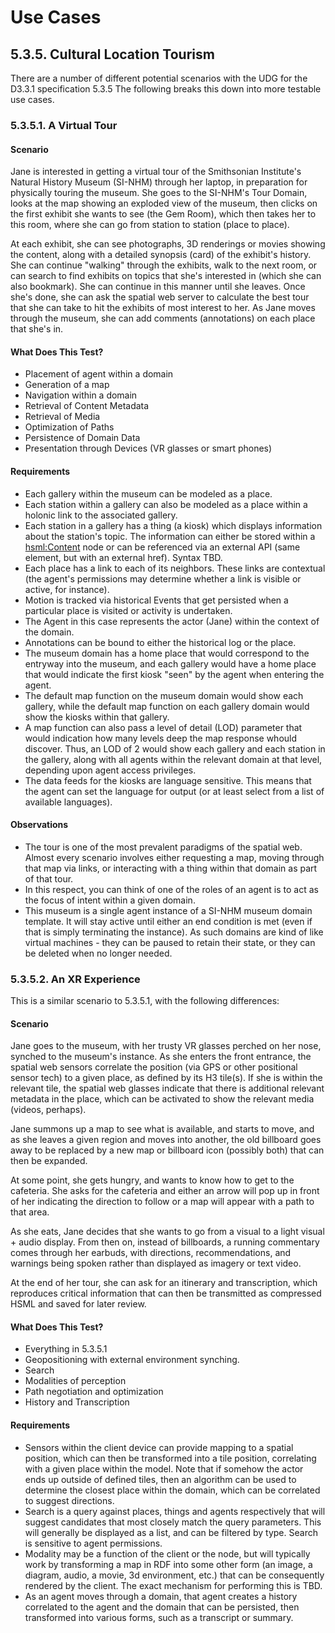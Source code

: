 # Use Cases

## 5.3.5. Cultural Location Tourism

There are a number of different potential scenarios with the UDG for the D3.3.1 specification 5.3.5 The following breaks this down into more testable use cases.

### 5.3.5.1. A Virtual Tour

#### Scenario

Jane is interested in getting a virtual tour of the Smithsonian Institute's Natural History Museum (SI-NHM) through her laptop, in preparation for physically touring the museum. She goes to the SI-NHM's Tour Domain, looks at the map showing an exploded view of the museum, then clicks on the first exhibit she wants to see (the Gem Room), which then takes her to this room, where she can go from station to station (place to place). 

At each exhibit, she can see photographs, 3D renderings or movies showing the content, along with a detailed synopsis (card) of the exhibit's history. She can continue "walking" through the exhibits, walk to the next room, or can search to find exhibits on topics that she's interested in (which she can also bookmark). She can continue in this manner until she leaves. Once she's done, she can ask the spatial web server to calculate the best tour that she can take to hit the exhibits of most interest to her. As Jane moves through the museum, she can add comments (annotations) on each place that she's in. 

#### What Does This Test?

* Placement of agent within a domain
* Generation of a map
* Navigation within a domain
* Retrieval of Content Metadata
* Retrieval of Media
* Optimization of Paths
* Persistence of Domain Data
* Presentation through Devices (VR glasses or smart phones)

#### Requirements

* Each gallery within the museum can be modeled as a place.
* Each station within a gallery can also be modeled as a place within a holonic link to the associated gallery. 
* Each station in a gallery has a thing (a kiosk) which displays information about the station's topic. The information can either be stored within a <hsml:Content> node or can be referenced via an external API (same element, but with an external href). Syntax TBD.
* Each place has a link to each of its neighbors. These links are contextual (the agent's permissions may determine whether a link is visible or active, for instance).
* Motion is tracked via historical Events that get persisted when a particular place is visited or activity is undertaken.
* The Agent in this case represents the actor (Jane) within the context of the domain.
* Annotations can be bound to either the historical log or the place.
* The museum domain has a home place that would correspond to the entryway into the museum, and each gallery would have a home place that would indicate the first kiosk "seen" by the agent when entering the agent.
* The default map function on the museum domain would show each gallery, while the default map function on each gallery domain would show the kiosks within that gallery. 
* A map function can also pass a level of detail (LOD) parameter that would indication how many levels deep the map response whould discover. Thus, an LOD of 2 would show each gallery and each station in the gallery, along with all agents within the relevant domain at that level, depending upon agent access privileges.
* The data feeds for the kiosks are language sensitive. This means that the agent can set the language for output (or at least select from a list of available languages).

#### Observations

* The tour is one of the most prevalent paradigms of the spatial web. Almost every scenario involves either requesting a map, moving through that map via links, or interacting with a thing within that domain as part of that tour. 
* In this respect, you can think of one of the roles of an agent is to act as the focus of intent within a given domain. 
* This museum is a single agent instance of a SI-NHM museum domain template. It will stay active until either an end condition is met (even if that is simply terminating the instance). As such domains are kind of like virtual machines - they can be paused to retain their state, or they can be deleted when no longer needed.

### 5.3.5.2. An XR Experience

This is a similar scenario to 5.3.5.1, with the following differences:

#### Scenario

Jane goes to the museum, with her trusty VR glasses perched on her nose, synched to the museum's instance. As she enters the front entrance, the spatial web sensors correlate the position (via GPS or other positional sensor tech) to a given place, as defined by its H3 tile(s). If she is within the relevant tile, the spatial web glasses indicate that there is additional relevant metadata in the place, which can be activated to show the relevant media (videos, perhaps).

Jane summons up a map to see what is available, and starts to move, and as she leaves a given region and moves into another, the old billboard goes away to be replaced by a new map or billboard icon (possibly both) that can then be expanded.

At some point, she gets hungry, and wants to know how to get to the cafeteria. She asks for the cafeteria and either an arrow will pop up in front of her indicating the direction to follow or a map will appear with a path to that area. 

As she eats, Jane decides that she wants to go from a visual to a light visual + audio display. From then on, instead of billboards, a running commentary comes through her earbuds, with directions, recommendations, and warnings being spoken rather than displayed as imagery or text video.

At the end of her tour, she can ask for an itinerary and transcription, which reproduces critical information that can then be transmitted as compressed HSML and saved for later review.

#### What Does This Test?

* Everything in 5.3.5.1
* Geopositioning with external environment synching.
* Search
* Modalities of perception
* Path negotiation and optimization
* History and Transcription

#### Requirements

* Sensors within the client device can provide mapping to a spatial position, which can then be transformed into a tile position, correlating with a given place within the model. Note that if somehow the actor ends up outside of defined tiles, then an algorithm can be used to determine the closest place within the domain, which can be correlated to suggest directions. 
* Search is a query against places, things and agents respectively that will suggest candidates that most closely match the query parameters. This will generally be displayed as a list, and can be filtered by type. Search is sensitive to agent permissions.
* Modality may be a function of the client or the node, but will typically work by transforming a map in RDF into some other form (an image, a diagram, audio, a movie, 3d environment, etc.) that can be consequently rendered by the client. The exact mechanism for performing this is TBD. 
* As an agent moves through a domain, that agent creates a history correlated to the agent and the domain that can be persisted, then transformed into various forms, such as a transcript or summary.



